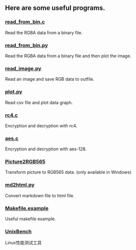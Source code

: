 ## Here are some useful programs.

### [read_from_bin.c](./read_from_bin.c)
Read the RGBA data from a binary file.

### [read_from_bin.py](./read_from_bin.py)
Read the RGBA data from a binary file and then plot the image.

### [read_image.py](./read_image.py)
Read an image and save RGB data to outfile.

### [plot.py](./plot.py)
Read csv file and plot data graph.

### [rc4.c](./rc4.c)
Encryption and decryption with rc4.

### [aes.c](./aes.c)
Encryption and decryption with aes-128.

### [Picture2RGB565](./Picture2RGB565)
Transform picture to RGB565 data. (only available in Windows)

### [md2html.py](./md2html.py)
Convert markdown file to html file.

### [Makefile.example](./Makefile.example)
Useful makefile example.

### [UnixBench](./UnixBench)
Linux性能测试工具


